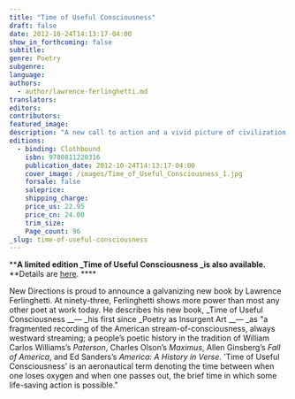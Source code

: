 ```yaml
---
title: "Time of Useful Consciousness"
draft: false
date: 2012-10-24T14:13:17-04:00
show_in_forthcoming: false
subtitle:
genre: Poetry
subgenre:
language:
authors:
  - author/lawrence-ferlinghetti.md
translators:
editors:
contributors:
featured_image:
description: "A new call to action and a vivid picture of civilization going right to the brink. "
editions:
  - binding: Clothbound
    isbn: 9780811220316
    publication_date: 2012-10-24T14:13:17-04:00
    cover_image: /images/Time_of_Useful_Consciousness_1.jpg
    forsale: false
    saleprice:
    shipping_charge:
    price_us: 22.95
    price_cn: 24.00
    trim_size:
    Page_count: 96
_slug: time-of-useful-consciousness
---
```


****A limited edition _Time of Useful Consciousness _is also available.**
**Details are [here](http://ndbooks.com/book/time-of-useful-consciousness1). ****

New Directions is proud to announce a galvanizing new book by Lawrence Ferlinghetti. At ninety-three, Ferlinghetti shows more power than most any other poet at work today. He describes his new book, _Time of Useful Consciousness __— _his first since _Poetry as Insurgent Art __— _as "a fragmented recording of the American stream-of-consciousness, always westward streaming; a people’s poetic history in the tradition of William Carlos Williams’s _Paterson_, Charles Olson’s _Maximus_, Allen Ginsberg’s _Fall of America_, and Ed Sanders’s _America: A History in Verse_. ’Time of Useful Consciousness’ is an aeronautical term denoting the time between when one loses oxygen and when one passes out, the brief time in which some life-saving action is possible."   

